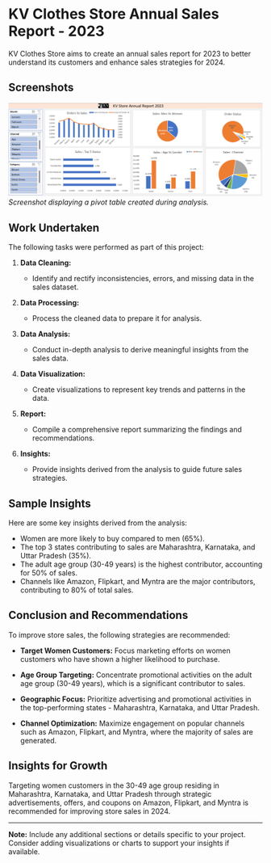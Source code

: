# KV Clothes Store Annual Sales Report - 2023
KV Clothes Store aims to create an annual sales report for 2023 to better understand its customers and enhance sales strategies for 2024.
## Screenshots
![Formatted Excel](https://github.com/Vanshika3114/KV-Clothes-store/blob/main/KV%20Clothes%20Store%20Excel%20project.png)
*Screenshot displaying a pivot table created during analysis.*
## Work Undertaken
The following tasks were performed as part of this project:

1. **Data Cleaning:**
   - Identify and rectify inconsistencies, errors, and missing data in the sales dataset.

2. **Data Processing:**
   - Process the cleaned data to prepare it for analysis.

3. **Data Analysis:**
   - Conduct in-depth analysis to derive meaningful insights from the sales data.

4. **Data Visualization:**
   - Create visualizations to represent key trends and patterns in the data.

5. **Report:**
   - Compile a comprehensive report summarizing the findings and recommendations.

6. **Insights:**
   - Provide insights derived from the analysis to guide future sales strategies.

## Sample Insights

Here are some key insights derived from the analysis:

- Women are more likely to buy compared to men (65%).
- The top 3 states contributing to sales are Maharashtra, Karnataka, and Uttar Pradesh (35%).
- The adult age group (30-49 years) is the highest contributor, accounting for 50% of sales.
- Channels like Amazon, Flipkart, and Myntra are the major contributors, contributing to 80% of total sales.

## Conclusion and Recommendations

To improve store sales, the following strategies are recommended:

- **Target Women Customers:** Focus marketing efforts on women customers who have shown a higher likelihood to purchase.

- **Age Group Targeting:** Concentrate promotional activities on the adult age group (30-49 years), which is a significant contributor to sales.

- **Geographic Focus:** Prioritize advertising and promotional activities in the top-performing states - Maharashtra, Karnataka, and Uttar Pradesh.

- **Channel Optimization:** Maximize engagement on popular channels such as Amazon, Flipkart, and Myntra, where the majority of sales are generated.

## Insights for Growth

Targeting women customers in the 30-49 age group residing in Maharashtra, Karnataka, and Uttar Pradesh through strategic advertisements, offers, and coupons on Amazon, Flipkart, and Myntra is recommended for improving store sales in 2024.

---

**Note:** Include any additional sections or details specific to your project. Consider adding visualizations or charts to support your insights if available.

